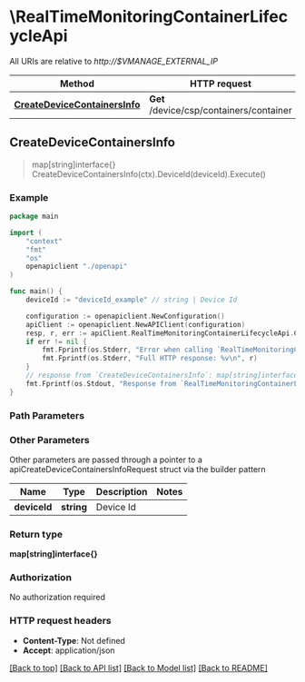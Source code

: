 # \RealTimeMonitoringContainerLifecycleApi

All URIs are relative to *http://$VMANAGE_EXTERNAL_IP*

Method | HTTP request | Description
------------- | ------------- | -------------
[**CreateDeviceContainersInfo**](RealTimeMonitoringContainerLifecycleApi.md#CreateDeviceContainersInfo) | **Get** /device/csp/containers/container | 



## CreateDeviceContainersInfo

> map[string]interface{} CreateDeviceContainersInfo(ctx).DeviceId(deviceId).Execute()





### Example

```go
package main

import (
    "context"
    "fmt"
    "os"
    openapiclient "./openapi"
)

func main() {
    deviceId := "deviceId_example" // string | Device Id

    configuration := openapiclient.NewConfiguration()
    apiClient := openapiclient.NewAPIClient(configuration)
    resp, r, err := apiClient.RealTimeMonitoringContainerLifecycleApi.CreateDeviceContainersInfo(context.Background()).DeviceId(deviceId).Execute()
    if err != nil {
        fmt.Fprintf(os.Stderr, "Error when calling `RealTimeMonitoringContainerLifecycleApi.CreateDeviceContainersInfo``: %v\n", err)
        fmt.Fprintf(os.Stderr, "Full HTTP response: %v\n", r)
    }
    // response from `CreateDeviceContainersInfo`: map[string]interface{}
    fmt.Fprintf(os.Stdout, "Response from `RealTimeMonitoringContainerLifecycleApi.CreateDeviceContainersInfo`: %v\n", resp)
}
```

### Path Parameters



### Other Parameters

Other parameters are passed through a pointer to a apiCreateDeviceContainersInfoRequest struct via the builder pattern


Name | Type | Description  | Notes
------------- | ------------- | ------------- | -------------
 **deviceId** | **string** | Device Id | 

### Return type

**map[string]interface{}**

### Authorization

No authorization required

### HTTP request headers

- **Content-Type**: Not defined
- **Accept**: application/json

[[Back to top]](#) [[Back to API list]](../README.md#documentation-for-api-endpoints)
[[Back to Model list]](../README.md#documentation-for-models)
[[Back to README]](../README.md)

